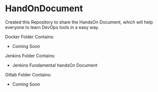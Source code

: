 # HandOnDocument

Created this Repository to share the HandsOn Document, which will help everyone to learn DevOps tools in a easy way.

Docker Folder Contains:
- Coming Soon

Jenkins Folder Contains:
- Jenkins Fundamental handsOn Document

Gitlab Folder Contains:
- Coming Soon

